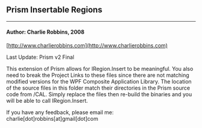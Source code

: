 ## Prism Insertable Regions
---

#### Author: Charlie Robbins, 2008
[http://www.charlierobbins.com](http://www.charlierobbins.com)

Last Update: Prism v2 Final

This extension of Prism allows for IRegion.Insert to be meaningful. You also need to break the Project Links to these files since there are not matching modified versions for the WPF Composite Application Library. The location of the source files in this folder match their directories in the Prism source code from /CAL. Simply replace the files then re-build the binaries and you will be able to call IRegion.Insert.

If you have any feedback, please email me: charlie[dot]robbins[at]gmail[dot]com